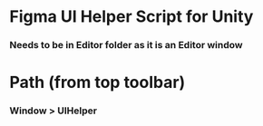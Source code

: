 # Figma UI Helper Script for Unity

### Needs to be in Editor folder as it is an Editor window

# Path (from top toolbar)

### Window > UIHelper
